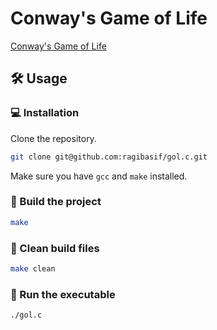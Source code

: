 # Conway's Game of Life

[Conway's Game of Life](https://en.wikipedia.org/wiki/Conway%27s_Game_of_Life)

## 🛠️ Usage

### 💻 Installation

Clone the repository.

```bash
git clone git@github.com:ragibasif/gol.c.git
```

Make sure you have `gcc` and `make` installed.

### 🔧 Build the project

```bash
make
```

### 🧹 Clean build files

```bash
make clean
```

### 🏃 Run the executable

```bash
./gol.c
```
